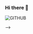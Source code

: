 ### Hi there 👋
![GITHUB](https://user-images.githubusercontent.com/74990164/113606046-d794c000-961d-11eb-8a97-fc37287ceeb5.png)



-->
